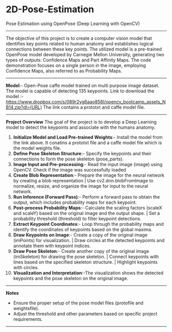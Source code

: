 # 2D-Pose-Estimation
Pose Estimation using OpenPose (Deep Learning with OpenCV)

----------------------------------------------------------------------------------------------------------------------------------------------------------------------

The objective of this project is to create a computer vision model that identifies key points related to human anatomy and establishes logical connections between these key points. The utilized model is a pre-trained OpenPose model developed by Carnegie Mellon University, generating two types of outputs: Confidence Maps and Part Affinity Maps. The code demonstration focuses on a single person in the image, employing Confidence Maps, also referred to as Probability Maps.

--------------------------------------------------------------------------------------------------------------------------------------------------------------------- 

**Model**:- 
Open-Pose caffe model trained on multi purpose image dataset. The model is capable of detecting 135 keypoints.
Link to download the model :- https://www.dropbox.com/s/089r2yg6aao858l/opencv_bootcamp_assets_NB14.zip?dl=(URL)
The link contains a prototxt and caffe model file.

--------------------------------------------------------------------------------------------------------------------------------------------------------------------

**Project Overview**
The goal of the project is to develop a Deep Learning model to detect the keypoints and associate with the humans anatomy.

1. **Initialize Model and Load Pre-trained Weights**:- Install the model from the link above. It conatins a prototxt file and a caffe model file which is the model weights file.
2. **Define Pose Skeleton Structure**:- Specify the keypoints and their connections to form the pose skeleton (pose_parts).
3. **Image Input and Pre-processing**:- Read the input image (image) using OpenCV. Check if the image was successfully loaded
4. **Create Blob Representation**:- Prepare the image for the neural network by creating a blob representation | Use cv2.dnn.blobFromImage to normalize, resize, and organize the image for input to the neural network.
5. **Run Inference (Forward Pass)**:- Perform a forward pass to obtain the output, which includes probability maps for each keypoint.
6. **Post-process Probability Maps**:- Calculate the scaling factors (scaleX and scaleY) based on the original image and the output shape. | Set a probability threshold (threshold) to filter keypoint detections.
7. **Extract Keypoint Coordinates**:- Loop through the probability maps and identify the coordinates of keypoints based on the global maxima.
8. **Draw Keypoints on Image**:- Create a copy of the original image (imPoints) for visualization. | Draw circles at the detected keypoints and annotate them with keypoint indices.
9. **Draw Pose Skeleton**:- Create another copy of the original image (imSkeleton) for drawing the pose skeleton. | Connect keypoints with lines based on the specified skeleton structure. | Highlight keypoints with circles.
10. **Visualization and Interpretation**:-The visualization shows the detected keypoints and the pose skeleton on the original image.

--------------------------------------------------------------------------------------------------------------------------------------------------------------------

**Notes**

* Ensure the proper setup of the pose model files (protofile and weightsfile).
* Adjust the threshold and other parameters based on specific project requirements.

--------------------------------------------------------------------------------------------------------------------------------------------------------------------


